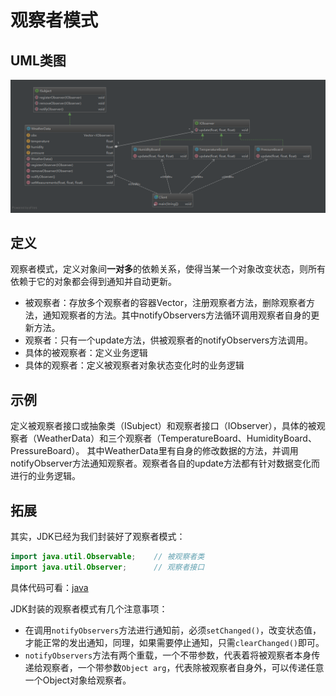 # 观察者模式

## UML类图
![observer](../../../../../resources/images/observer-uml.png)

## 定义
观察者模式，定义对象间**一对多**的依赖关系，使得当某一个对象改变状态，则所有依赖于它的对象都会得到通知并自动更新。

* 被观察者：存放多个观察者的容器Vector，注册观察者方法，删除观察者方法，通知观察者的方法。其中notifyObservers方法循环调用观察者自身的更新方法。
* 观察者：只有一个update方法，供被观察者的notifyObservers方法调用。
* 具体的被观察者：定义业务逻辑
* 具体的观察者：定义被观察者对象状态变化时的业务逻辑

## 示例
定义被观察者接口或抽象类（ISubject）和观察者接口（IObserver），具体的被观察者（WeatherData）和三个观察者（TemperatureBoard、HumidityBoard、PressureBoard）。
其中WeatherData里有自身的修改数据的方法，并调用notifyObserver方法通知观察者。观察者各自的update方法都有针对数据变化而进行的业务逻辑。

## 拓展
其实，JDK已经为我们封装好了观察者模式：
```java
import java.util.Observable;    // 被观察者类
import java.util.Observer;      // 观察者接口
```
具体代码可看：[java](java)

JDK封装的观察者模式有几个注意事项：
* 在调用`notifyObservers`方法进行通知前，必须`setChanged()`，改变状态值，才能正常的发出通知，同理，如果需要停止通知，只需`clearChanged()`即可。
* `notifyObservers`方法有两个重载，一个不带参数，代表着将被观察者本身传递给观察者，一个带参数`Object arg`，代表除被观察者自身外，可以传递任意一个Object对象给观察者。


